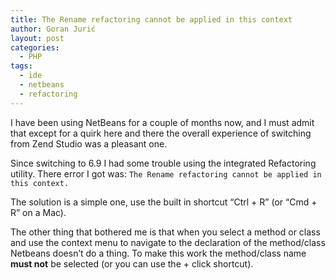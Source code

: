 ```yaml
---
title: The Rename refactoring cannot be applied in this context
author: Goran Jurić
layout: post
categories:
  - PHP
tags:
  - ide
  - netbeans
  - refactoring
---
```

I have been using NetBeans for a couple of months now, and I must admit that except for a quirk here and there the overall experience of switching from Zend Studio was a pleasant one.

Since switching to 6.9 I had some trouble using the integrated Refactoring utility. There error I got was: `The Rename refactoring cannot be applied in this context.`

The solution is a simple one, use the built in shortcut &#8220;Ctrl + R&#8221; (or &#8220;Cmd + R&#8221; on a Mac).

The other thing that bothered me is that when you select a method or class and use the context menu to navigate to the declaration of the method/class Netbeans doesn&#8217;t do a thing. To make this work the method/class name **must not** be selected (or you can use the + click shortcut).